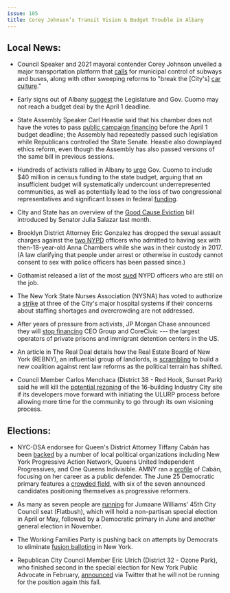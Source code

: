 ```yaml
---
issue: 105
title: Corey Johnson’s Transit Vision & Budget Trouble in Albany
---
```


## Local News:

-   Council Speaker and 2021 mayoral contender Corey Johnson unveiled a major transportation platform that [calls](http://www.gothamgazette.com/city/8328-johnson-calls-for-municipal-control-of-subways-and-buses-pledges-congestion-pricing-and-master-plan-for-city-streets) for municipal control of subways and buses, along with other sweeping reforms to "break the [City's] [car culture](https://nyc.streetsblog.org/2019/03/05/corey-johnson-just-exposed-nycs-leadership-gap-on-transportation/)."

-   Early signs out of Albany [suggest](https://www.recordonline.com/news/20190309/dont-expect-budget-deal-by-april-1-deadline) the Legislature and Gov. Cuomo may not reach a budget deal by the April 1 deadline.

-   State Assembly Speaker Carl Heastie said that his chamber does not have the votes to pass [public campaign financing](http://www.gothamgazette.com/state/8342-speaker-says-assembly-no-longer-supports-public-campaign-financing-downplays-other-reforms) before the April 1 budget deadline; the Assembly had repeatedly passed such legislation while Republicans controlled the State Senate. Heastie also downplayed ethics reform, even though the Assembly has also passed versions of the same bill in previous sessions.

-   Hundreds of activists rallied in Albany to [urge](https://www.wkbw.com/news/local-news/advocates-rally-for-census-funding-in-ny-state-budget) Gov. Cuomo to include $40 million in census funding to the state budget, arguing that an insufficient budget will systematically undercount underrepresented communities, as well as potentially lead to the loss of two congressional representatives and significant losses in federal [funding](https://documentedny.com/2019/03/08/new-york-state-risks-losing-federal-funds-because-of-poor-census-planning/).

-   City and State has an overview of the [Good Cause Eviction](https://www.cityandstateny.com/articles/policy/housing/new-york-universal-rent-control-2019.html?fbclid=IwAR0NXVTgSXDrKKTz0uOTFT0P8CBWsthTvTNjvFnPJUuOXGs86MQif9MNX1I) bill introduced by Senator Julia Salazar last month.

-   Brooklyn District Attorney Eric Gonzalez has dropped the sexual assault charges against the [two NYPD](https://theintercept.com/2019/03/07/nypd-rape-charges-dropped-anna-chambers/) officers who admitted to having sex with then-18-year-old Anna Chambers while she was in their custody in 2017. (A law clarifying that people under arrest or otherwise in custody cannot consent to sex with police officers has been passed since.)

-   Gothamist released a list of the most [sued](http://gothamist.com/2019/03/07/most_sued_cops_database.php) NYPD officers who are still on the job.

-   The New York State Nurses Association (NYSNA) has voted to authorize a [strike](https://www.nydailynews.com/new-york/ny-metro-nurses-contract-hospital-overcrowding-20190306-story.html?fbclid=IwAR0vBD53thZNJqwdXBUJkXfCFCafsEsiwERQklPTiypFe7CZGmal-1x2zjU) at three of the City's major hospital systems if their concerns about staffing shortages and overcrowding are not addressed.

-   After years of pressure from activists, JP Morgan Chase announced they will [stop financing](https://maketheroadny.org/jpmorgan-chase-is-done-with-private-prisons/) CEO Group and CoreCivic --- the largest operators of private prisons and immigrant detention centers in the US.

-   An article in The Real Deal details how the Real Estate Board of New York (REBNY), an influential group of landlords, is [scrambling](https://therealdeal.com/issues_articles/rebny-nyc-politics/?fbclid=IwAR0gb6w2Sy1eELhLx_XAM_2f6PIRiTsKQ-_fksMndBeQ-dxmCDdAEFwoklA) to build a new coalition against rent law reforms as the political terrain has shifted.

-   Council Member Carlos Menchaca (District 38 - Red Hook, Sunset Park) said he will kill the [potential rezoning](https://www.crainsnewyork.com/real-estate/sunset-park-councilman-industry-city-delay-rezoning-or-ill-kill-it) of the 16-building Industry City site if its developers move forward with initiating the ULURP process before allowing more time for the community to go through its own visioning process.

## Elections:

-   NYC-DSA endorsee for Queen's District Attorney Tiffany Cabán has been [backed](https://www.cityandstateny.com/articles/politics/campaigns-elections/endorsements-queens-district-attorney-candidates.html) by a number of local political organizations including New York Progressive Action Network, Queens United Independent Progressives, and One Queens Indivisible. AMNY ran a [profile](https://www.amny.com/opinion/columnists/mark-chiusano/tiffany-caban-queens-da-1.28083544) of Cabán, focusing on her career as a public defender. The June 25 Democratic primary features a [crowded field](http://www.gothamgazette.com/state/8326-crowded-race-election-queens-district-attorney-and-reset-prosecutorial-agenda), with six of the seven announced candidates positioning themselves as progressive reformers.

-   As many as seven people are [running](https://www.amny.com/news/elections/jumaane-williams-city-council-seat-1.28113388) for Jumaane Williams' 45th City Council seat (Flatbush), which will hold a non-partisan special election in April or May, followed by a Democratic primary in June and another general election in November.

-   The Working Families Party is pushing back on attempts by Democrats to eliminate [fusion balloting](https://www.nydailynews.com/opinion/ny-oped-dems-should-thank-not-wound-the-wfp-20190306-story.html?fbclid=IwAR360Lev_Hw3LXIaa5fIHrBl1BOMbU67NRWse6hiQteKSpTLOvCfAZ2mIfs) in New York.

-   Republican City Council Member Eric Ulrich (District 32 - Ozone Park), who finished second in the special election for New York Public Advocate in February, [announced](https://queenscountypolitics.com/2019/03/04/ulrich-officially-declines-nomination-for-public-advocate-gop-primary/) via Twitter that he will not be running for the position again this fall.
